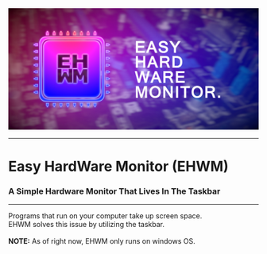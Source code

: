 <img src="https://raw.githubusercontent.com/Kwexy/EHWM/dev/graphics/AppBanner.jpg" width="1500">

---

# Easy HardWare Monitor (EHWM)
### A Simple Hardware Monitor That Lives In The Taskbar

---

Programs that run on your computer take up screen space.<br>
EHWM solves this issue by utilizing the taskbar.
<br><br>
**NOTE:** As of right now, EHWM only runs on windows OS.
